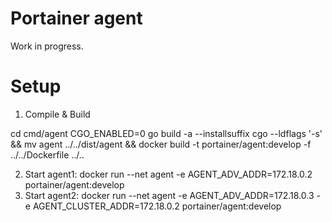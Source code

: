 # Portainer agent

Work in progress.


# Setup

1. Compile & Build

cd cmd/agent
CGO_ENABLED=0 go build -a --installsuffix cgo --ldflags '-s' && mv agent ../../dist/agent && docker build -t portainer/agent:develop -f ../../Dockerfile ../..

2. Start agent1: docker run --net agent -e AGENT_ADV_ADDR=172.18.0.2 portainer/agent:develop
3. Start agent2: docker run --net agent -e AGENT_ADV_ADDR=172.18.0.3 -e AGENT_CLUSTER_ADDR=172.18.0.2 portainer/agent:develop
